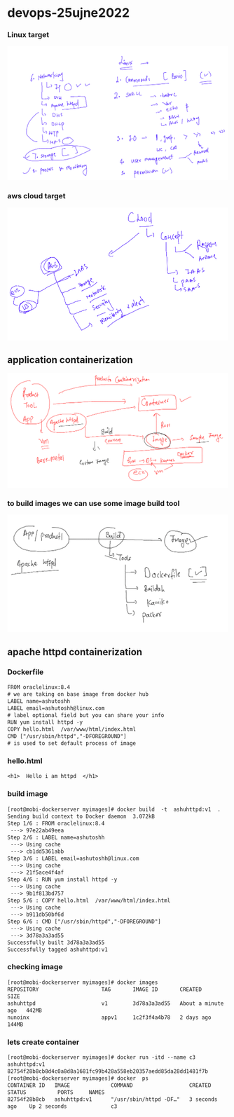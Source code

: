 # devops-25ujne2022

### Linux target 

<img src="ln.png" />

### aws cloud target 

<img src="cl.png" />

## application containerization 

<img src="appcont.png">

### to build images we can use some image build tool 

<img src="tool.png">

## apache httpd containerization 

### Dockerfile 

```
FROM oraclelinux:8.4 
# we are taking on base image from docker hub 
LABEL name=ashutoshh
LABEL email=ashutoshh@linux.com
# label optional field but you can share your info 
RUN yum install httpd -y 
COPY hello.html  /var/www/html/index.html 
CMD ["/usr/sbin/httpd","-DFOREGROUND"]
# is used to set default process of image
```

### hello.html

```
<h1>  Hello i am httpd  </h1>
```

### build image 

```
[root@mobi-dockerserver myimages]# docker build  -t  ashuhttpd:v1  . 
Sending build context to Docker daemon  3.072kB
Step 1/6 : FROM oraclelinux:8.4
 ---> 97e22ab49eea
Step 2/6 : LABEL name=ashutoshh
 ---> Using cache
 ---> cb1dd5361abb
Step 3/6 : LABEL email=ashutoshh@linux.com
 ---> Using cache
 ---> 21f5ace4f4af
Step 4/6 : RUN yum install httpd -y
 ---> Using cache
 ---> 9b1f813bd757
Step 5/6 : COPY hello.html  /var/www/html/index.html
 ---> Using cache
 ---> b911db50bf6d
Step 6/6 : CMD ["/usr/sbin/httpd","-DFOREGROUND"]
 ---> Using cache
 ---> 3d78a3a3ad55
Successfully built 3d78a3a3ad55
Successfully tagged ashuhttpd:v1
```

### checking image 

```
[root@mobi-dockerserver myimages]# docker images 
REPOSITORY                    TAG       IMAGE ID       CREATED              SIZE
ashuhttpd                     v1        3d78a3a3ad55   About a minute ago   442MB
nunoinx                       appv1     1c2f3f4a4b78   2 days ago           144MB
```

### lets create container 

```
[root@mobi-dockerserver myimages]# docker run -itd --name c3 ashuhttpd:v1  
82754f28b8cb8d4c0a8d8a1681fc99b428a558eb20357aedd85da28dd1481f7b
[root@mobi-dockerserver myimages]# docker  ps
CONTAINER ID   IMAGE             COMMAND                  CREATED          STATUS          PORTS     NAMES
82754f28b8cb   ashuhttpd:v1      "/usr/sbin/httpd -DF…"   3 seconds ago    Up 2 seconds              c3
```


